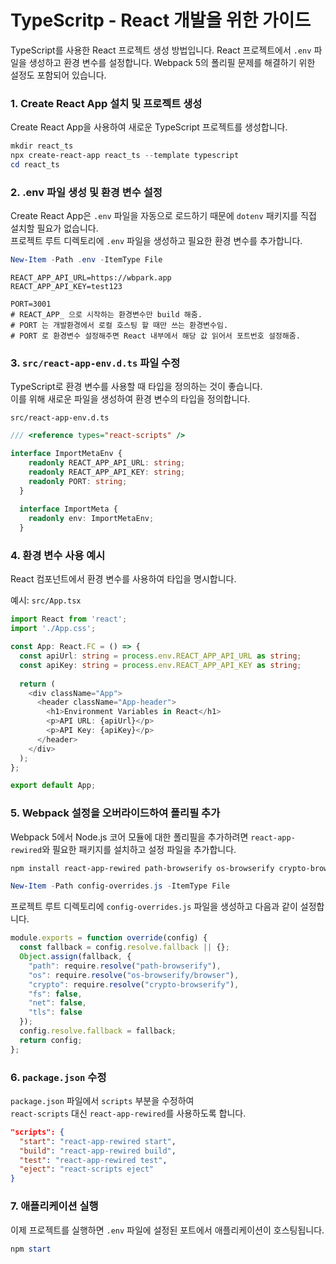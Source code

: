 
# TypeScritp - React 개발을 위한 가이드
TypeScript를 사용한 React 프로젝트 생성 방법입니다.
React 프로젝트에서 `.env` 파일을 생성하고 환경 변수를 설정합니다. 
Webpack 5의 폴리필 문제를 해결하기 위한 설정도 포함되어 있습니다.

### 1. Create React App 설치 및 프로젝트 생성
Create React App을 사용하여 새로운 TypeScript 프로젝트를 생성합니다.

```powershell
mkdir react_ts
npx create-react-app react_ts --template typescript
cd react_ts
```

### 2. .env 파일 생성 및 환경 변수 설정
Create React App은 `.env` 파일을 자동으로 로드하기 때문에 `dotenv` 패키지를 직접 설치할 필요가 없습니다.  
프로젝트 루트 디렉토리에 `.env` 파일을 생성하고 필요한 환경 변수를 추가합니다.  

```powershell
New-Item -Path .env -ItemType File
```

```plaintext
REACT_APP_API_URL=https://wbpark.app
REACT_APP_API_KEY=test123

PORT=3001
# REACT_APP_ 으로 시작하는 환경변수만 build 해줌.
# PORT 는 개발환경에서 로컬 호스팅 할 때만 쓰는 환경변수임.
# PORT 로 환경변수 설정해주면 React 내부에서 해당 값 읽어서 포트번호 설정해줌.
```

### 3. `src/react-app-env.d.ts` 파일 수정
TypeScript로 환경 변수를 사용할 때 타입을 정의하는 것이 좋습니다.  
이를 위해 새로운 파일을 생성하여 환경 변수의 타입을 정의합니다.

`src/react-app-env.d.ts`
```typescript
/// <reference types="react-scripts" />

interface ImportMetaEnv {
    readonly REACT_APP_API_URL: string;
    readonly REACT_APP_API_KEY: string;
    readonly PORT: string;
  }
  
  interface ImportMeta {
    readonly env: ImportMetaEnv;
  }
```

### 4. 환경 변수 사용 예시
React 컴포넌트에서 환경 변수를 사용하여 타입을 명시합니다.

예시: `src/App.tsx`

```typescript
import React from 'react';
import './App.css';

const App: React.FC = () => {
  const apiUrl: string = process.env.REACT_APP_API_URL as string;
  const apiKey: string = process.env.REACT_APP_API_KEY as string;
  
  return (
    <div className="App">
      <header className="App-header">
        <h1>Environment Variables in React</h1>
        <p>API URL: {apiUrl}</p>
        <p>API Key: {apiKey}</p>
      </header>
    </div>
  );
};

export default App;
```

### 5. Webpack 설정을 오버라이드하여 폴리필 추가
Webpack 5에서 Node.js 코어 모듈에 대한 폴리필을 추가하려면 `react-app-rewired`와 필요한 패키지를 설치하고 설정 파일을 추가합니다.

```powershell
npm install react-app-rewired path-browserify os-browserify crypto-browserify --save-dev
```


```powershell
New-Item -Path config-overrides.js -ItemType File
```

프로젝트 루트 디렉토리에 `config-overrides.js` 파일을 생성하고 다음과 같이 설정합니다.

```javascript
module.exports = function override(config) {
  const fallback = config.resolve.fallback || {};
  Object.assign(fallback, {
    "path": require.resolve("path-browserify"),
    "os": require.resolve("os-browserify/browser"),
    "crypto": require.resolve("crypto-browserify"),
    "fs": false,
    "net": false,
    "tls": false
  });
  config.resolve.fallback = fallback;
  return config;
};

```

### 6. `package.json` 수정
`package.json` 파일에서 `scripts` 부분을 수정하여  
`react-scripts` 대신 `react-app-rewired`를 사용하도록 합니다.

```json
"scripts": {
  "start": "react-app-rewired start",
  "build": "react-app-rewired build",
  "test": "react-app-rewired test",
  "eject": "react-scripts eject"
}
```

### 7. 애플리케이션 실행
이제 프로젝트를 실행하면 `.env` 파일에 설정된 포트에서 애플리케이션이 호스팅됩니다.

```powershell
npm start
```